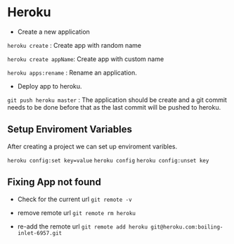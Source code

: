 # Heroku

* Create a new application

`heroku create` : Create app with random name

`heroku create appName`: Create app with custom name

`heroku apps:rename` : Rename an application.

* Deploy app to heroku.

`git push heroku master` : The application should be create and a git commit needs to be done before that as the last commit will be pushed to heroku.

## Setup Enviroment Variables

After creating a project we can set up enviroment varibles.

`heroku config:set key=value`
`heroku config`
`heroku config:unset key`

## Fixing App not found

* Check for the current url
`git remote -v`

* remove remote url
`git remote rm heroku`

* re-add the remote url
`git remote add heroku git@heroku.com:boiling-inlet-6957.git`
